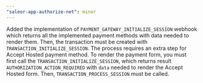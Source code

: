 ```yaml
---
"saleor-app-authorize-net": minor
---
```


Added the implementation of `PAYMENT_GATEWAY_INITIALIZE_SESSION` webhook which returns all the implemented payment methods with data needed to render them. Then, the transaction must be created with `TRANSACTION_INITIALIZE_SESSION`. The process requires an extra step for Accept Hosted payment method. To render the payment form, you must first call the `TRANSACTION_INITIALIZE_SESSION`, which returns result `AUTHORIZATION_ACTION_REQUIRED` with `data` needed to render the Accept Hosted form. Then, `TRANSACTION_PROCESS_SESSION` must be called.
